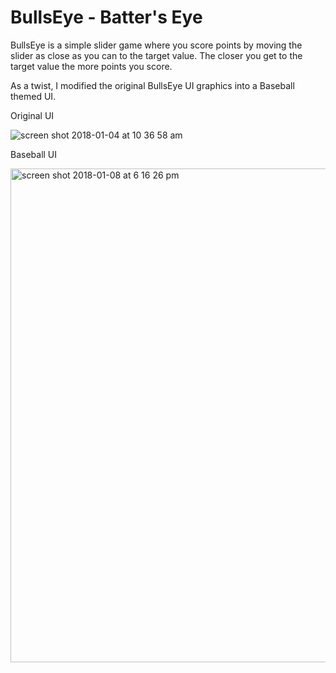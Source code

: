 # BullsEye - Batter's Eye

BullsEye is a simple slider game where you score points by moving the slider as close as you can to the target value.
The closer you get to the target value the more points you score.

As a twist, I modified the original BullsEye UI graphics into a Baseball themed UI.


Original UI

![screen shot 2018-01-04 at 10 36 58 am](https://user-images.githubusercontent.com/29587259/34571778-6d03278c-f13d-11e7-8594-387d9d657f1f.png)


Baseball UI

<img width="790" alt="screen shot 2018-01-08 at 6 16 26 pm" src="https://user-images.githubusercontent.com/29587259/34697367-c9292d8e-f4a0-11e7-9a5b-35cf01d58946.png">
